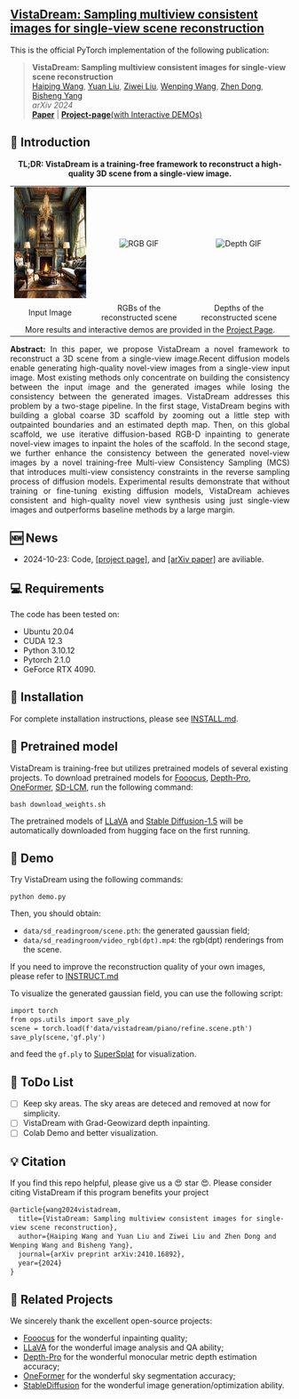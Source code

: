 <h2> 
<a href="https://vistadream-project-page.github.io/" target="_blank">VistaDream: Sampling multiview consistent images for single-view scene reconstruction</a>
</h2>

This is the official PyTorch implementation of the following publication:

> **VistaDream: Sampling multiview consistent images for single-view scene reconstruction**<br/>
> [Haiping Wang](https://hpwang-whu.github.io/), [Yuan Liu](https://liuyuan-pal.github.io/), [Ziwei Liu](https://liuziwei7.github.io/), [Wenping Wang](https://www.cs.hku.hk/people/academic-staff/wenping), [Zhen Dong](https://dongzhenwhu.github.io/index.html), [Bisheng Yang](https://3s.whu.edu.cn/info/1025/1415.htm)<br/>
> *arXiv 2024*<br/>
> [**Paper**](https://arxiv.org/abs/2410.16892) | [**Project-page**(with Interactive DEMOs)](https://vistadream-project-page.github.io/) 


## 🔭 Introduction
<p align="center">
<strong>TL;DR: VistaDream is a training-free framework to reconstruct a high-quality 3D scene from a single-view image.</strong>
</p>

<table style="width:100%;">
  <tr>
    <td style="text-align:center; vertical-align:middle;">
      <img src="data/assert/victorian.rgb.png" alt="Image" style="height:200px;">
    </td>
    <td style="text-align:center; vertical-align:middle;">
      <img src="data/assert/victorian.rgb.gif" alt="RGB GIF" style="height:200px;">
    </td>
    <td style="text-align:center; vertical-align:middle;">
      <img src="data/assert/victorian.dpt.gif" alt="Depth GIF" style="height:200px;">
    </td>
  </tr>
  <tr>
    <td style="text-align:center;">Input Image</td>
    <td style="text-align:center;">RGBs of the reconstructed scene</td>
    <td style="text-align:center;">Depths of the reconstructed scene</td>
  </tr>
  <tr>
    <td colspan="3" style="text-align:center;">
      More results and interactive demos are provided in the 
      <a href="https://vistadream-project-page.github.io/" target="_blank">Project Page</a>.
    </td>
  </tr>
</table>

<p align="justify">
  <strong>Abstract:</strong> In this paper, we propose VistaDream a novel framework to reconstruct a 3D scene from a single-view image.Recent diffusion models enable generating high-quality novel-view images from a single-view input image. 
  Most existing methods only concentrate on building the consistency between the input image and the generated images while losing the consistency between the generated images.
  VistaDream addresses this problem by a two-stage pipeline.
  In the first stage, VistaDream begins with building a global coarse 3D scaffold by zooming out a little step with outpainted boundaries and an estimated depth map. Then, on this global scaffold, we use iterative diffusion-based RGB-D inpainting to generate novel-view images to inpaint the holes of the scaffold.
  In the second stage, we further enhance the consistency between the generated novel-view images by a novel training-free Multi-view Consistency Sampling (MCS) that introduces multi-view consistency constraints in the reverse sampling process of diffusion models.
  Experimental results demonstrate that without training or fine-tuning existing diffusion models, VistaDream achieves consistent and high-quality novel view synthesis using just single-view images and outperforms baseline methods by a large margin.
</p>

## 🆕 News
- 2024-10-23: Code, [[project page]](https://vistadream-project-page.github.io/), and [[arXiv paper]]() are aviliable.

## 💻 Requirements
The code has been tested on:
- Ubuntu 20.04
- CUDA 12.3
- Python 3.10.12
- Pytorch 2.1.0
- GeForce RTX 4090.

## 🔧 Installation
For complete installation instructions, please see [INSTALL.md](INSTALL.md).

## 🚅 Pretrained model
VistaDream is training-free but utilizes pretrained models of several existing projects.
To download pretrained models for [Fooocus](https://github.com/lllyasviel/Fooocus), [Depth-Pro](https://github.com/apple/ml-depth-pro), 
[OneFormer](https://github.com/SHI-Labs/OneFormer), [SD-LCM](https://github.com/luosiallen/latent-consistency-model), run the following command:
```
bash download_weights.sh
```
The pretrained models of [LLaVA](https://github.com/haotian-liu/LLaVA) and [Stable Diffusion-1.5](https://github.com/CompVis/stable-diffusion) will be automatically downloaded from hugging face on the first running.

## 🔦 Demo
Try VistaDream using the following commands:
```
python demo.py
```
Then, you should obtain:
- ```data/sd_readingroom/scene.pth```: the generated gaussian field;
- ```data/sd_readingroom/video_rgb(dpt).mp4```: the rgb(dpt) renderings from the scene.

If you need to improve the reconstruction quality of your own images, please refer to [INSTRUCT.md](pipe/cfgs/INSTRUCT.md)

To visualize the generated gaussian field, you can use the following script:
```
import torch
from ops.utils import save_ply
scene = torch.load(f'data/vistadream/piano/refine.scene.pth')
save_ply(scene,'gf.ply')
```
and feed the ```gf.ply``` to [SuperSplat](https://playcanvas.com/supersplat/editor) for visualization.

## 🔦 ToDo List
- [ ] Keep sky areas. The sky areas are deteced and removed at now for simplicity.
- [ ] VistaDream with Grad-Geowizard depth inpainting.
- [ ] Colab Demo and better visualization.

## 💡 Citation
If you find this repo helpful, please give us a 😍 star 😍.
Please consider citing VistaDream if this program benefits your project
```
@article{wang2024vistadream,
  title={VistaDream: Sampling multiview consistent images for single-view scene reconstruction},
  author={Haiping Wang and Yuan Liu and Ziwei Liu and Zhen Dong and Wenping Wang and Bisheng Yang},
  journal={arXiv preprint arXiv:2410.16892},
  year={2024}
}
```

## 🔗 Related Projects
We sincerely thank the excellent open-source projects:
- [Fooocus](https://github.com/lllyasviel/Fooocus) for the wonderful inpainting quality;
- [LLaVA](https://github.com/haotian-liu/LLaVA) for the wonderful image analysis and QA ability;
- [Depth-Pro](https://github.com/apple/ml-depth-pro) for the wonderful monocular metric depth estimation accuracy;
- [OneFormer](https://github.com/SHI-Labs/OneFormer) for the wonderful sky segmentation accuracy;
- [StableDiffusion](https://github.com/CompVis/stable-diffusion) for the wonderful image generation/optimization ability.
